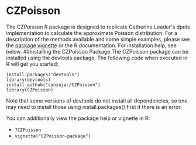# CZPoisson
The CZPoisson R package is designed to replicate Catherine Loader's dpois implementation to calculate the approximate Poisson distribution.
For a description of the methods available and some simple examples, please see the
[package vignette](https://github.com/cynzajac/CZPoisson.git/inst/doc/CZPoisson_package.pdf?raw=true) or the R documentation. 
For installation help, see below.
##Installing the CZPoisson Package
The CZPoisson package can be installed using the devtools package. The following code when executed in R will get you started:
```
install.packages("devtools")
library(devtools)
install_github("cynzajac/CZPoisson")
library(CZPoisson)
```
Note that some versions of devtools do not install all dependencies, so one may need to install those using install.packages() first if there is an error.

You can additionally view the package help or vignette in R:
- `?CZPoisson`
- `vignette("CZPoisson-package")`